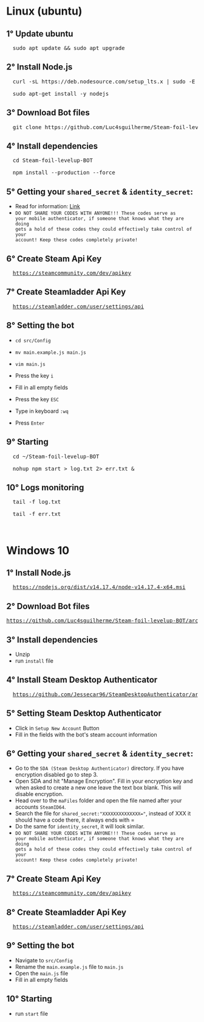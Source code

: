# Linux (ubuntu)
## 1° Update ubuntu
<pre>
  sudo apt update && sudo apt upgrade
</pre>

## 2° Install Node.js
<pre>
  curl -sL https://deb.nodesource.com/setup_lts.x | sudo -E bash -

  sudo apt-get install -y nodejs
</pre>

## 3° Download Bot files
<pre>
  git clone https://github.com/Luc4sguilherme/Steam-foil-levelup-BOT.git 
</pre>

## 4° Install dependencies
<pre>
  cd Steam-foil-levelup-BOT

  npm install --production --force
</pre>

## 5° Getting your <code>shared_secret</code> & <code>identity_secret</code>:
 - Read for information: <a href=https://steamcommunity.com/groups/TradeVise/discussions/2/1621724915764974831>Link</a>
 - <code>DO NOT SHARE YOUR CODES WITH ANYONE!!!  These codes serve as your mobile authenticator, if someone that knows what they are doing gets a hold of these codes they could effectively take control of your account! Keep these codes completely private!</code>  

## 6° Create Steam Api Key
<pre>
  <a href=https://steamcommunity.com/dev/apikey>https://steamcommunity.com/dev/apikey</a>
</pre>

## 7° Create Steamladder Api Key
<pre>
  <a href=https://steamladder.com/user/settings/api>https://steamladder.com/user/settings/api</a>
</pre>

## 8° Setting the bot

- <code>cd src/Config</code>

- <code>mv main.example.js main.js</code>

- <code>vim main.js</code>

- Press the key <code>i</code>

- Fill in all empty fields

- Press the key <code>ESC</code>

- Type in keyboard <code>:wq</code>

- Press <code>Enter</code>

## 9° Starting
<pre>
  cd ~/Steam-foil-levelup-BOT

  nohup npm start > log.txt 2> err.txt &
</pre>

## 10° Logs monitoring
<pre>
  tail -f log.txt

  tail -f err.txt
</pre>

</br>

# Windows 10
## 1° Install Node.js
<pre>
  <a href=https://nodejs.org/dist/v14.17.4/node-v14.17.4-x64.msi>https://nodejs.org/dist/v14.17.4/node-v14.17.4-x64.msi</a>
</pre>

## 2° Download Bot files
 <pre><a href=https://github.com/Luc4sguilherme/Steam-foil-levelup-BOT/archive/master.zip>https://github.com/Luc4sguilherme/Steam-foil-levelup-BOT/archive/master.zip</a></pre>

## 3° Install dependencies
  - Unzip
  - run <code>install</code> file

## 4° Install Steam Desktop Authenticator
<pre>
  <a href=https://github.com/Jessecar96/SteamDesktopAuthenticator/archive/master.zip>https://github.com/Jessecar96/SteamDesktopAuthenticator/archive/master.zip</a>
</pre>

## 5° Setting Steam Desktop Authenticator
  - Click in <code>Setup New Account</code> Button
  - Fill in the fields with the bot's steam account information

## 6° Getting your <code>shared_secret</code> & <code>identity_secret</code>:
  - Go to the <code>SDA (Steam Desktop Authenticator)</code> directory. If you have encryption disabled go to step 3.
  - Open SDA and hit "Manage Encryption". Fill in your encryption key and when asked to create a new one leave the text box blank. This will disable encryption.
  - Head over to the <code>maFiles</code> folder and open the file named after your accounts <code>SteamID64</code>.
  - Search the file for <code>shared_secret:"XXXXXXXXXXXXXX="</code>, instead of XXX it should have a code there, it always ends with =
  - Do the same for <code>identity_secret</code>, it will look similar.
  - <code>DO NOT SHARE YOUR CODES WITH ANYONE!!!  These codes serve as your mobile authenticator, if someone that knows what they are doing gets a hold of these codes they could effectively take control of your account! Keep these codes completely private!</code> 

## 7° Create Steam Api Key
<pre>
  <a href=https://steamcommunity.com/dev/apikey>https://steamcommunity.com/dev/apikey</a>
</pre>

## 8° Create Steamladder Api Key
<pre>
  <a href=https://steamladder.com/user/settings/api>https://steamladder.com/user/settings/api</a>
</pre>

## 9° Setting the bot
  - Navigate to <code>src/Config</code>
  - Rename the <code>main.example.js</code> file to <code>main.js</code>
  - Open the <code>main.js</code> file
  - Fill in all empty fields
  

## 10° Starting
  - run <code>start</code> file
